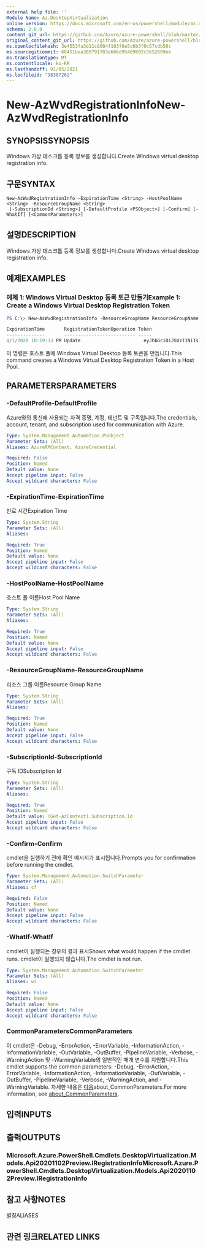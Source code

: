 ```yaml
---
external help file: ''
Module Name: Az.DesktopVirtualization
online version: https://docs.microsoft.com/en-us/powershell/module/az.desktopvirtualization/new-azwvdregistrationinfo
schema: 2.0.0
content_git_url: https://github.com/Azure/azure-powershell/blob/master/src/DesktopVirtualization/help/New-AzWvdRegistrationInfo.md
original_content_git_url: https://github.com/Azure/azure-powershell/blob/master/src/DesktopVirtualization/help/New-AzWvdRegistrationInfo.md
ms.openlocfilehash: 3e4553fa3d11c8084f103f6e5c6b3f0c57cdb50c
ms.sourcegitcommit: 68451baa389791703e666d95469602c5652609ee
ms.translationtype: MT
ms.contentlocale: ko-KR
ms.lasthandoff: 01/05/2021
ms.locfileid: "98387262"
---
```

# <span data-ttu-id="da93c-101">New-AzWvdRegistrationInfo</span><span class="sxs-lookup"><span data-stu-id="da93c-101">New-AzWvdRegistrationInfo</span></span>

## <span data-ttu-id="da93c-102">SYNOPSIS</span><span class="sxs-lookup"><span data-stu-id="da93c-102">SYNOPSIS</span></span>
<span data-ttu-id="da93c-103">Windows 가상 데스크톱 등록 정보를 생성합니다.</span><span class="sxs-lookup"><span data-stu-id="da93c-103">Create Windows virtual desktop registration info.</span></span>

## <span data-ttu-id="da93c-104">구문</span><span class="sxs-lookup"><span data-stu-id="da93c-104">SYNTAX</span></span>

```
New-AzWvdRegistrationInfo -ExpirationTime <String> -HostPoolName <String> -ResourceGroupName <String>
 [-SubscriptionId <String>] [-DefaultProfile <PSObject>] [-Confirm] [-WhatIf] [<CommonParameters>]
```

## <span data-ttu-id="da93c-105">설명</span><span class="sxs-lookup"><span data-stu-id="da93c-105">DESCRIPTION</span></span>
<span data-ttu-id="da93c-106">Windows 가상 데스크톱 등록 정보를 생성합니다.</span><span class="sxs-lookup"><span data-stu-id="da93c-106">Create Windows virtual desktop registration info.</span></span>

## <span data-ttu-id="da93c-107">예제</span><span class="sxs-lookup"><span data-stu-id="da93c-107">EXAMPLES</span></span>

### <span data-ttu-id="da93c-108">예제 1: Windows Virtual Desktop 등록 토큰 만들기</span><span class="sxs-lookup"><span data-stu-id="da93c-108">Example 1: Create a Windows Virtual Desktop Registration Token</span></span>
```powershell
PS C:\> New-AzWvdRegistrationInfo -ResourceGroupName ResourceGroupName -HostPoolName HostPoolName -ExpirationTime $((get-date).ToUniversalTime().AddDays(1).ToString('yyyy-MM-ddTHH:mm:ss.fffffffZ'))

ExpirationTime       RegistrationTokenOperation Token
--------------       -------------------------- -----
4/1/2020 10:19:33 PM Update                       eyJhbGciOiJSUzI1NiIsImtpZCI6IkMyRjU1RUYxNzg0MEFCNzkzMDk2RUYzRjdEMkNBRDk0NThGNDhEOTQiLCJ0eXAiOiJKV1QifQ.eyJSZWdpc3RyYXRpb25JZCI6IjU5NGJjZWUwLTk5MjQtNDg3ZC1iOW...
```

<span data-ttu-id="da93c-109">이 명령은 호스트 풀에 Windows Virtual Desktop 등록 토큰을 만듭니다.</span><span class="sxs-lookup"><span data-stu-id="da93c-109">This command creates a Windows Virtual Desktop Registration Token in a Host Pool.</span></span>

## <span data-ttu-id="da93c-110">PARAMETERS</span><span class="sxs-lookup"><span data-stu-id="da93c-110">PARAMETERS</span></span>

### <span data-ttu-id="da93c-111">-DefaultProfile</span><span class="sxs-lookup"><span data-stu-id="da93c-111">-DefaultProfile</span></span>
<span data-ttu-id="da93c-112">Azure와의 통신에 사용되는 자격 증명, 계정, 테넌트 및 구독입니다.</span><span class="sxs-lookup"><span data-stu-id="da93c-112">The credentials, account, tenant, and subscription used for communication with Azure.</span></span>

```yaml
Type: System.Management.Automation.PSObject
Parameter Sets: (All)
Aliases: AzureRMContext, AzureCredential

Required: False
Position: Named
Default value: None
Accept pipeline input: False
Accept wildcard characters: False
```

### <span data-ttu-id="da93c-113">-ExpirationTime</span><span class="sxs-lookup"><span data-stu-id="da93c-113">-ExpirationTime</span></span>
<span data-ttu-id="da93c-114">만료 시간</span><span class="sxs-lookup"><span data-stu-id="da93c-114">Expiration Time</span></span>

```yaml
Type: System.String
Parameter Sets: (All)
Aliases:

Required: True
Position: Named
Default value: None
Accept pipeline input: False
Accept wildcard characters: False
```

### <span data-ttu-id="da93c-115">-HostPoolName</span><span class="sxs-lookup"><span data-stu-id="da93c-115">-HostPoolName</span></span>
<span data-ttu-id="da93c-116">호스트 풀 이름</span><span class="sxs-lookup"><span data-stu-id="da93c-116">Host Pool Name</span></span>

```yaml
Type: System.String
Parameter Sets: (All)
Aliases:

Required: True
Position: Named
Default value: None
Accept pipeline input: False
Accept wildcard characters: False
```

### <span data-ttu-id="da93c-117">-ResourceGroupName</span><span class="sxs-lookup"><span data-stu-id="da93c-117">-ResourceGroupName</span></span>
<span data-ttu-id="da93c-118">리소스 그룹 이름</span><span class="sxs-lookup"><span data-stu-id="da93c-118">Resource Group Name</span></span>

```yaml
Type: System.String
Parameter Sets: (All)
Aliases:

Required: True
Position: Named
Default value: None
Accept pipeline input: False
Accept wildcard characters: False
```

### <span data-ttu-id="da93c-119">-SubscriptionId</span><span class="sxs-lookup"><span data-stu-id="da93c-119">-SubscriptionId</span></span>
<span data-ttu-id="da93c-120">구독 ID</span><span class="sxs-lookup"><span data-stu-id="da93c-120">Subscription Id</span></span>

```yaml
Type: System.String
Parameter Sets: (All)
Aliases:

Required: True
Position: Named
Default value: (Get-AzContext).Subscription.Id
Accept pipeline input: False
Accept wildcard characters: False
```

### <span data-ttu-id="da93c-121">-Confirm</span><span class="sxs-lookup"><span data-stu-id="da93c-121">-Confirm</span></span>
<span data-ttu-id="da93c-122">cmdlet을 실행하기 전에 확인 메시지가 표시됩니다.</span><span class="sxs-lookup"><span data-stu-id="da93c-122">Prompts you for confirmation before running the cmdlet.</span></span>

```yaml
Type: System.Management.Automation.SwitchParameter
Parameter Sets: (All)
Aliases: cf

Required: False
Position: Named
Default value: None
Accept pipeline input: False
Accept wildcard characters: False
```

### <span data-ttu-id="da93c-123">-WhatIf</span><span class="sxs-lookup"><span data-stu-id="da93c-123">-WhatIf</span></span>
<span data-ttu-id="da93c-124">cmdlet이 실행되는 경우의 결과 표시</span><span class="sxs-lookup"><span data-stu-id="da93c-124">Shows what would happen if the cmdlet runs.</span></span>
<span data-ttu-id="da93c-125">cmdlet이 실행되지 않습니다.</span><span class="sxs-lookup"><span data-stu-id="da93c-125">The cmdlet is not run.</span></span>

```yaml
Type: System.Management.Automation.SwitchParameter
Parameter Sets: (All)
Aliases: wi

Required: False
Position: Named
Default value: None
Accept pipeline input: False
Accept wildcard characters: False
```

### <span data-ttu-id="da93c-126">CommonParameters</span><span class="sxs-lookup"><span data-stu-id="da93c-126">CommonParameters</span></span>
<span data-ttu-id="da93c-127">이 cmdlet은 -Debug, -ErrorAction, -ErrorVariable, -InformationAction, -InformationVariable, -OutVariable, -OutBuffer, -PipelineVariable, -Verbose, -WarningAction 및 -WarningVariable의 일반적인 매개 변수를 지원합니다.</span><span class="sxs-lookup"><span data-stu-id="da93c-127">This cmdlet supports the common parameters: -Debug, -ErrorAction, -ErrorVariable, -InformationAction, -InformationVariable, -OutVariable, -OutBuffer, -PipelineVariable, -Verbose, -WarningAction, and -WarningVariable.</span></span> <span data-ttu-id="da93c-128">자세한 내용은 [다음](http://go.microsoft.com/fwlink/?LinkID=113216)about_CommonParameters.</span><span class="sxs-lookup"><span data-stu-id="da93c-128">For more information, see [about_CommonParameters](http://go.microsoft.com/fwlink/?LinkID=113216).</span></span>

## <span data-ttu-id="da93c-129">입력</span><span class="sxs-lookup"><span data-stu-id="da93c-129">INPUTS</span></span>

## <span data-ttu-id="da93c-130">출력</span><span class="sxs-lookup"><span data-stu-id="da93c-130">OUTPUTS</span></span>

### <span data-ttu-id="da93c-131">Microsoft.Azure.PowerShell.Cmdlets.DesktopVirtualization.Models.Api20201102Preview.IRegistrationInfo</span><span class="sxs-lookup"><span data-stu-id="da93c-131">Microsoft.Azure.PowerShell.Cmdlets.DesktopVirtualization.Models.Api20201102Preview.IRegistrationInfo</span></span>

## <span data-ttu-id="da93c-132">참고 사항</span><span class="sxs-lookup"><span data-stu-id="da93c-132">NOTES</span></span>

<span data-ttu-id="da93c-133">별칭</span><span class="sxs-lookup"><span data-stu-id="da93c-133">ALIASES</span></span>

## <span data-ttu-id="da93c-134">관련 링크</span><span class="sxs-lookup"><span data-stu-id="da93c-134">RELATED LINKS</span></span>

